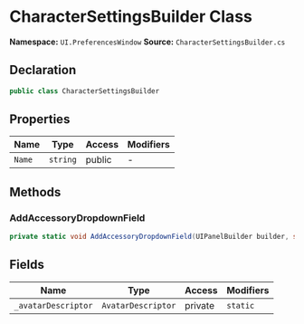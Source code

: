 # CharacterSettingsBuilder Class

**Namespace:** `UI.PreferencesWindow`
**Source:** `CharacterSettingsBuilder.cs`

## Declaration

```csharp
public class CharacterSettingsBuilder
```

## Properties

| Name | Type | Access | Modifiers |
|------|------|--------|-----------|
| `Name` | `string` | public | - |

## Methods

### AddAccessoryDropdownField

```csharp
private static void AddAccessoryDropdownField(UIPanelBuilder builder, string labelText, string accessoryIdentifier, List<Option> options)
```

## Fields

| Name | Type | Access | Modifiers |
|------|------|--------|-----------|
| `_avatarDescriptor` | `AvatarDescriptor` | private | `static` |

